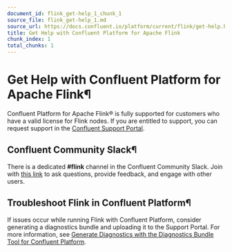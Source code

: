 ```yaml
---
document_id: flink_get-help_1_chunk_1
source_file: flink_get-help_1.md
source_url: https://docs.confluent.io/platform/current/flink/get-help.html
title: Get Help with Confluent Platform for Apache Flink
chunk_index: 1
total_chunks: 1
---
```


# Get Help with Confluent Platform for Apache Flink¶

Confluent Platform for Apache Flink® is fully supported for customers who have a valid license for Flink nodes. If you are entitled to support, you can request support in the [Confluent Support Portal](https://support.confluent.io/).

## Confluent Community Slack¶

There is a dedicated **#flink** channel in the Confluent Community Slack. Join with [this link](https://confluentcommunity.slack.com/archives/C05T5F96UQ7) to ask questions, provide feedback, and engage with other users.

## Troubleshoot Flink in Confluent Platform¶

If issues occur while running Flink with Confluent Platform, consider generating a diagnostics bundle and uploading it to the Support Portal. For more information, see [Generate Diagnostics with the Diagnostics Bundle Tool for Confluent Platform](../tools/diagnostics-tool.html#diagnostics-cp).
